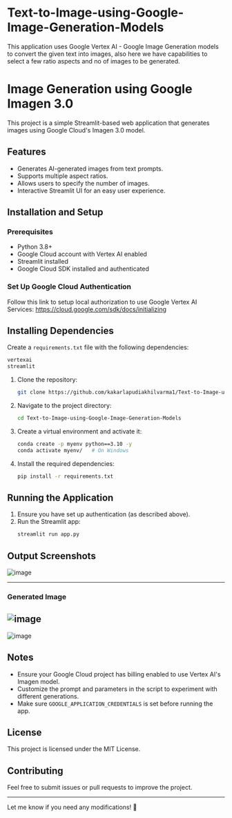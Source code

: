 # Text-to-Image-using-Google-Image-Generation-Models
This application uses Google Vertex AI - Google Image Generation models to convert the given text into images, also here we have capabilities to select a few ratio aspects and no of images to be generated.

# Image Generation using Google Imagen 3.0

This project is a simple Streamlit-based web application that generates images using Google Cloud's Imagen 3.0 model.

## Features

- Generates AI-generated images from text prompts.
- Supports multiple aspect ratios.
- Allows users to specify the number of images.
- Interactive Streamlit UI for an easy user experience.

## Installation and Setup

### Prerequisites

- Python 3.8+
- Google Cloud account with Vertex AI enabled
- Streamlit installed
- Google Cloud SDK installed and authenticated

### Set Up Google Cloud Authentication

Follow this link to setup local authorization to use Google Vertex AI Services: https://cloud.google.com/sdk/docs/initializing

## Installing Dependencies

Create a `requirements.txt` file with the following dependencies:

```sh
vertexai
streamlit
```

1. Clone the repository:
   ```sh
   git clone https://github.com/kakarlapudiakhilvarma1/Text-to-Image-using-Google-Image-Generation-Models.git
   ```
2. Navigate to the project directory:
   ```sh
   cd Text-to-Image-using-Google-Image-Generation-Models
   ```
3. Create a virtual environment and activate it:
   ```sh
   conda create -p myenv python==3.10 -y
   conda activate myenv/   # On Windows 
   ```
4. Install the required dependencies:
   ```sh
   pip install -r requirements.txt
   ```

## Running the Application

1. Ensure you have set up authentication (as described above).
2. Run the Streamlit app:
   ```sh
   streamlit run app.py
   ```

## Output Screenshots

![image](https://github.com/user-attachments/assets/51c585f0-6309-4c7e-b118-3e517a012237)

---
### Generated Image
![image](https://github.com/user-attachments/assets/54f036c1-2773-4df8-8aa7-3e7d3680f494)
---
![image](https://github.com/user-attachments/assets/6f11ecfb-d1cd-412c-bc17-5eff4cbcc81d)



## Notes

- Ensure your Google Cloud project has billing enabled to use Vertex AI's Imagen model.
- Customize the prompt and parameters in the script to experiment with different generations.
- Make sure `GOOGLE_APPLICATION_CREDENTIALS` is set before running the app.

## License

This project is licensed under the MIT License.

## Contributing

Feel free to submit issues or pull requests to improve the project.

---

Let me know if you need any modifications! 🚀
